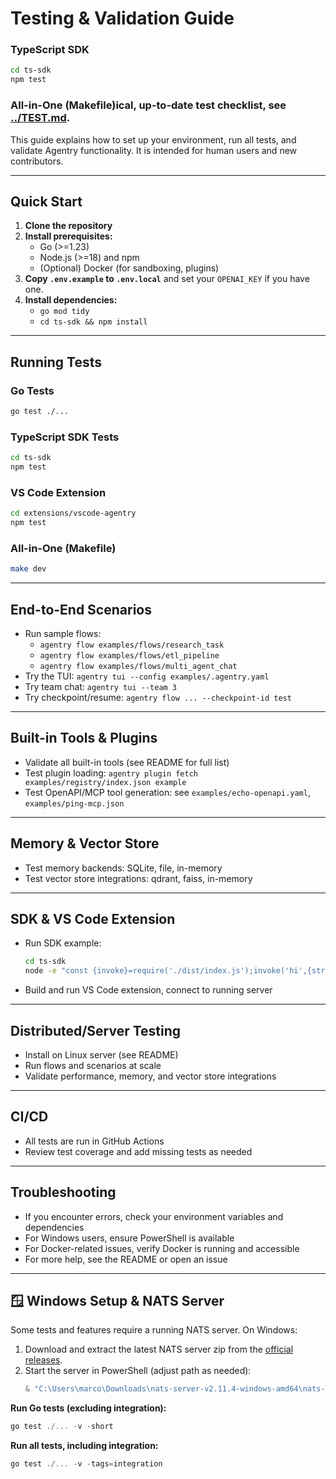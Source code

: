 # Testing & Validation Guide

### TypeScript SDK

```bash
cd ts-sdk
npm test
```

### All-in-One (Makefile)ical, up-to-date test checklist, see [../TEST.md](../TEST.md).

This guide explains how to set up your environment, run all tests, and validate Agentry functionality. It is intended for human users and new contributors.

---

## Quick Start

1. **Clone the repository**
2. **Install prerequisites:**
   - Go (>=1.23)
   - Node.js (>=18) and npm
   - (Optional) Docker (for sandboxing, plugins)
3. **Copy `.env.example` to `.env.local`** and set your `OPENAI_KEY` if you have one.
4. **Install dependencies:**
   - `go mod tidy`
   - `cd ts-sdk && npm install`

---

## Running Tests

### Go Tests

```bash
go test ./...
```

### TypeScript SDK Tests

```bash
cd ts-sdk
npm test
```

### VS Code Extension

```bash
cd extensions/vscode-agentry
npm test
```

### All-in-One (Makefile)

```bash
make dev
```

---

## End-to-End Scenarios

- Run sample flows:
  - `agentry flow examples/flows/research_task`
  - `agentry flow examples/flows/etl_pipeline`
  - `agentry flow examples/flows/multi_agent_chat`
- Try the TUI: `agentry tui --config examples/.agentry.yaml`
- Try team chat: `agentry tui --team 3`
- Try checkpoint/resume: `agentry flow ... --checkpoint-id test`

---

## Built-in Tools & Plugins

- Validate all built-in tools (see README for full list)
- Test plugin loading: `agentry plugin fetch examples/registry/index.json example`
- Test OpenAPI/MCP tool generation: see `examples/echo-openapi.yaml`, `examples/ping-mcp.json`

---

## Memory & Vector Store

- Test memory backends: SQLite, file, in-memory
- Test vector store integrations: qdrant, faiss, in-memory

---

## SDK & VS Code Extension

- Run SDK example:
  ```bash
  cd ts-sdk
  node -e "const {invoke}=require('./dist/index.js');invoke('hi',{stream:false}).then(console.log)"
  ```
- Build and run VS Code extension, connect to running server

---

## Distributed/Server Testing

- Install on Linux server (see README)
- Run flows and scenarios at scale
- Validate performance, memory, and vector store integrations

---

## CI/CD

- All tests are run in GitHub Actions
- Review test coverage and add missing tests as needed

---

## Troubleshooting

- If you encounter errors, check your environment variables and dependencies
- For Windows users, ensure PowerShell is available
- For Docker-related issues, verify Docker is running and accessible
- For more help, see the README or open an issue

---

## 🪟 Windows Setup & NATS Server

Some tests and features require a running NATS server. On Windows:

1. Download and extract the latest NATS server zip from the [official releases](https://github.com/nats-io/nats-server/releases).
2. Start the server in PowerShell (adjust path as needed):
   ```powershell
   & "C:\Users\marco\Downloads\nats-server-v2.11.4-windows-amd64\nats-server-v2.11.4-windows-amd64\nats-server.exe" -p 4222
   ```

**Run Go tests (excluding integration):**

```powershell
go test ./... -v -short
```

**Run all tests, including integration:**

```powershell
go test ./... -v -tags=integration
```
